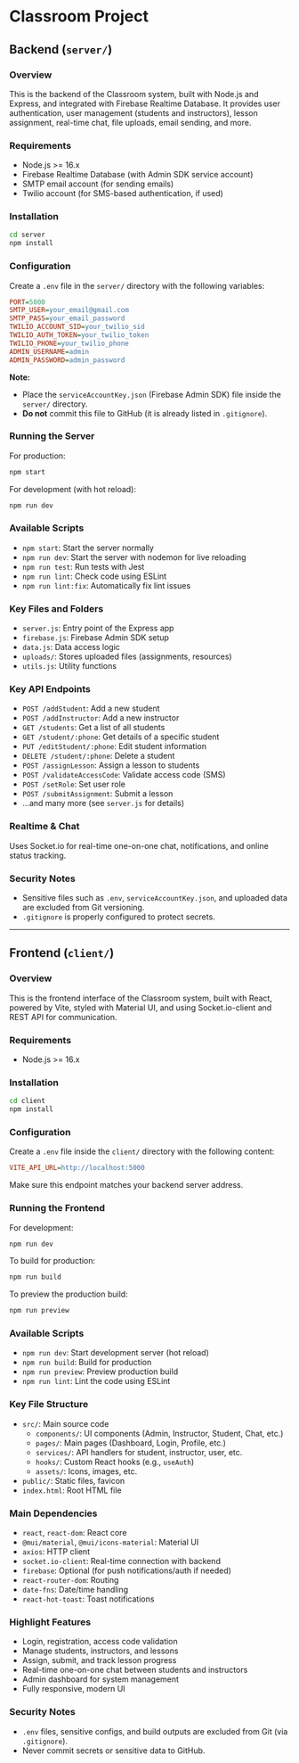 # Classroom Project

## Backend (`server/`)

### Overview

This is the backend of the Classroom system, built with Node.js and Express, and integrated with Firebase Realtime Database. It provides user authentication, user management (students and instructors), lesson assignment, real-time chat, file uploads, email sending, and more.

### Requirements

- Node.js >= 16.x
- Firebase Realtime Database (with Admin SDK service account)
- SMTP email account (for sending emails)
- Twilio account (for SMS-based authentication, if used)

### Installation

```bash
cd server
npm install
```

### Configuration

Create a `.env` file in the `server/` directory with the following variables:

```ini
PORT=5000
SMTP_USER=your_email@gmail.com
SMTP_PASS=your_email_password
TWILIO_ACCOUNT_SID=your_twilio_sid
TWILIO_AUTH_TOKEN=your_twilio_token
TWILIO_PHONE=your_twilio_phone
ADMIN_USERNAME=admin
ADMIN_PASSWORD=admin_password
```

**Note:**

- Place the `serviceAccountKey.json` (Firebase Admin SDK) file inside the `server/` directory.
- **Do not** commit this file to GitHub (it is already listed in `.gitignore`).

### Running the Server

For production:

```bash
npm start
```

For development (with hot reload):

```bash
npm run dev
```

### Available Scripts

- `npm start`: Start the server normally
- `npm run dev`: Start the server with nodemon for live reloading
- `npm run test`: Run tests with Jest
- `npm run lint`: Check code using ESLint
- `npm run lint:fix`: Automatically fix lint issues

### Key Files and Folders

- `server.js`: Entry point of the Express app
- `firebase.js`: Firebase Admin SDK setup
- `data.js`: Data access logic
- `uploads/`: Stores uploaded files (assignments, resources)
- `utils.js`: Utility functions

### Key API Endpoints

- `POST /addStudent`: Add a new student
- `POST /addInstructor`: Add a new instructor
- `GET /students`: Get a list of all students
- `GET /student/:phone`: Get details of a specific student
- `PUT /editStudent/:phone`: Edit student information
- `DELETE /student/:phone`: Delete a student
- `POST /assignLesson`: Assign a lesson to students
- `POST /validateAccessCode`: Validate access code (SMS)
- `POST /setRole`: Set user role
- `POST /submitAssignment`: Submit a lesson
- ...and many more (see `server.js` for details)

### Realtime & Chat

Uses Socket.io for real-time one-on-one chat, notifications, and online status tracking.

### Security Notes

- Sensitive files such as `.env`, `serviceAccountKey.json`, and uploaded data are excluded from Git versioning.
- `.gitignore` is properly configured to protect secrets.

---

## Frontend (`client/`)

### Overview

This is the frontend interface of the Classroom system, built with React, powered by Vite, styled with Material UI, and using Socket.io-client and REST API for communication.

### Requirements

- Node.js >= 16.x

### Installation

```bash
cd client
npm install
```

### Configuration

Create a `.env` file inside the `client/` directory with the following content:

```ini
VITE_API_URL=http://localhost:5000
```

Make sure this endpoint matches your backend server address.

### Running the Frontend

For development:

```bash
npm run dev
```

To build for production:

```bash
npm run build
```

To preview the production build:

```bash
npm run preview
```

### Available Scripts

- `npm run dev`: Start development server (hot reload)
- `npm run build`: Build for production
- `npm run preview`: Preview production build
- `npm run lint`: Lint the code using ESLint

### Key File Structure

- `src/`: Main source code
  - `components/`: UI components (Admin, Instructor, Student, Chat, etc.)
  - `pages/`: Main pages (Dashboard, Login, Profile, etc.)
  - `services/`: API handlers for student, instructor, user, etc.
  - `hooks/`: Custom React hooks (e.g., `useAuth`)
  - `assets/`: Icons, images, etc.
- `public/`: Static files, favicon
- `index.html`: Root HTML file

### Main Dependencies

- `react`, `react-dom`: React core
- `@mui/material`, `@mui/icons-material`: Material UI
- `axios`: HTTP client
- `socket.io-client`: Real-time connection with backend
- `firebase`: Optional (for push notifications/auth if needed)
- `react-router-dom`: Routing
- `date-fns`: Date/time handling
- `react-hot-toast`: Toast notifications

### Highlight Features

- Login, registration, access code validation
- Manage students, instructors, and lessons
- Assign, submit, and track lesson progress
- Real-time one-on-one chat between students and instructors
- Admin dashboard for system management
- Fully responsive, modern UI

### Security Notes

- `.env` files, sensitive configs, and build outputs are excluded from Git (via `.gitignore`).
- Never commit secrets or sensitive data to GitHub.
